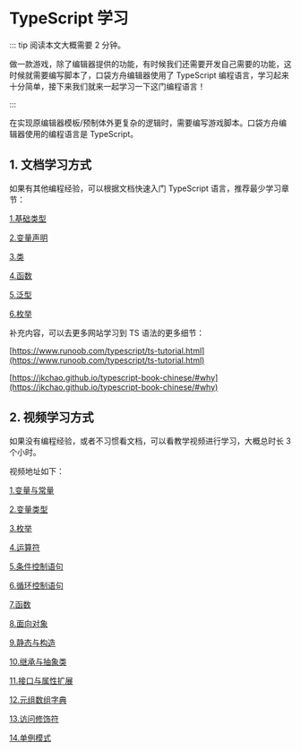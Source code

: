 # TypeScript 学习

::: tip 阅读本文大概需要 2 分钟。

做一款游戏，除了编辑器提供的功能，有时候我们还需要开发自己需要的功能，这时候就需要编写脚本了，口袋方舟编辑器使用了 TypeScript 编程语言，学习起来十分简单，接下来我们就来一起学习一下这门编程语言！

:::

在实现原编辑器模板/预制体外更复杂的逻辑时，需要编写游戏脚本。口袋方舟编辑器使用的编程语言是 TypeScript。

## 1. 文档学习方式

如果有其他编程经验，可以根据文档快速入门 TypeScript 语言，推荐最少学习章节：

[1.基础类型](https://www.tslang.cn/docs/handbook/basic-types.html)

[2.变量声明](https://www.tslang.cn/docs/handbook/variable-declarations.html)

[3.类](https://www.tslang.cn/docs/handbook/classes.html)

[4.函数](https://www.tslang.cn/docs/handbook/functions.html)

[5.泛型](https://www.tslang.cn/docs/handbook/generics.html)

[6.枚举](https://www.tslang.cn/docs/handbook/enums.html)

补充内容，可以去更多网站学习到 TS 语法的更多细节：

[https://www.runoob.com/typescript/ts-tutorial.html](https://www.runoob.com/typescript/ts-tutorial.html)

[https://jkchao.github.io/typescript-book-chinese/#why](https://jkchao.github.io/typescript-book-chinese/#why)

## 2. 视频学习方式

如果没有编程经验，或者不习惯看文档，可以看教学视频进行学习，大概总时长 3 个小时。

视频地址如下：

[1.变量与常量](https://www.bilibili.com/video/BV14i4y1o7YF?p=3)

[2.变量类型](https://www.bilibili.com/video/BV14i4y1o7YF?p=4)

[3.枚举](https://www.bilibili.com/video/BV14i4y1o7YF?p=5)

[4.运算符](https://www.bilibili.com/video/BV14i4y1o7YF?p=6)

[5.条件控制语句](https://www.bilibili.com/video/BV14i4y1o7YF?p=7)

[6.循环控制语句](https://www.bilibili.com/video/BV14i4y1o7YF?p=8)

[7.函数](https://www.bilibili.com/video/BV14i4y1o7YF?p=9)

[8.面向对象](https://www.bilibili.com/video/BV14i4y1o7YF?p=10)

[9.静态与构造](https://www.bilibili.com/video/BV14i4y1o7YF?p=11)

[10.继承与抽象类](https://www.bilibili.com/video/BV14i4y1o7YF?p=12)

[11.接口与属性扩展](https://www.bilibili.com/video/BV14i4y1o7YF?p=13)

[12.元组数组字典](https://www.bilibili.com/video/BV14i4y1o7YF?p=16)

[13.访问修饰符](https://www.bilibili.com/video/BV14i4y1o7YF?p=19)

[14.单例模式](https://www.bilibili.com/video/BV14i4y1o7YF?p=20)
